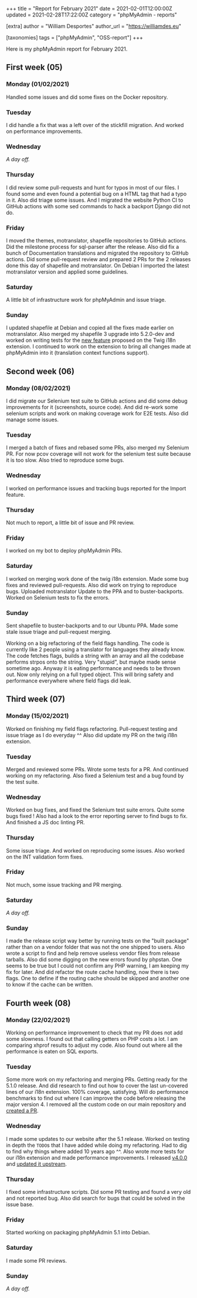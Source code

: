 +++
title = "Report for February 2021"
date = 2021-02-01T12:00:00Z
updated = 2021-02-28T17:22:00Z
category = "phpMyAdmin - reports"

[extra]
author = "William Desportes"
author_url = "https://williamdes.eu"

[taxonomies]
tags = ["phpMyAdmin", "OSS-report"]
+++

Here is my phpMyAdmin report for February 2021.

<!-- more -->

## First week (05)

### Monday (01/02/2021)

Handled some issues and did some fixes on the Docker repository.

### Tuesday

I did handle a fix that was a left over of the stickfill migration.
And worked on performance improvements.

### Wednesday

_A day off._

### Thursday

I did review some pull-requests and hunt for typos in most of our files. I found some and even found a potential bug on a HTML tag that had a typo in it. Also did triage some issues.
And I migrated the website Python CI to GitHub actions with some sed commands to hack a backport Django did not do.

### Friday

I moved the themes, motranslator, shapefile repositories to GitHub actions. Did the milestone process for sql-parser after the release.
Also did fix a bunch of Documentation translations and migrated the repository to GitHub actions.
Did some pull-request review and prepared 2 PRs for the 2 releases done this day of shapefile and motranslator.
On Debian I imported the latest motranslator version and applied some guidelines.

### Saturday

A little bit of infrastructure work for phpMyAdmin and issue triage.

### Sunday

I updated shapefile at Debian and copied all the fixes made earlier on motranslator.
Also merged my shapefile 3 upgrade into 5.2.0-dev and worked on writing tests for the [new feature](https://github.com/phpmyadmin/twig-i18n-extension/pull/5) proposed on the Twig i18n extension.
I continued to work on the extension to bring all changes made at phpMyAdmin into it (translation context functions support).

## Second week (06)

### Monday (08/02/2021)

I did migrate our Selenium test suite to GitHub actions and did some debug improvements for it (screenshots, source code).
And did re-work some selenium scripts and work on making coverage work for E2E tests.
Also did manage some issues.

### Tuesday

I merged a batch of fixes and rebased some PRs, also merged my Selenium PR.
For now pcov coverage will not work for the selenium test suite because it is too slow.
Also tried to reproduce some bugs.

### Wednesday

I worked on performance issues and tracking bugs reported for the Import feature.

### Thursday

Not much to report, a little bit of issue and PR review.

### Friday

I worked on my bot to deploy phpMyAdmin PRs.

### Saturday

I worked on merging work done of the twig i18n extension. Made some bug fixes and reviewed pull-requests.
Also did work on trying to reproduce bugs. Uploaded motranslator Update to the PPA and to buster-backports.
Worked on Selenium tests to fix the errors.

### Sunday

Sent shapefile to buster-backports and to our Ubuntu PPA. Made some stale issue triage and pull-request merging.

Working on a big refactoring of the field flags handling. The code is currently like 2 people using a translator for languages they already know. The code fetches flags, builds a string with an array and all the codebase performs strpos onto the string. Very "stupid", but maybe made sense sometime ago. Anyway it is eating performance and needs to be thrown out. Now only relying on a full typed object. This will bring safety and performance everywhere where field flags did leak.

## Third week (07)

### Monday (15/02/2021)

Worked on finishing my field flags refactoring. Pull-request testing and issue triage as I do everyday ^^
Also did update my PR on the twig i18n extension.

### Tuesday

Merged and reviewed some PRs. Wrote some tests for a PR.
And continued working on my refactoring. Also fixed a Selenium test and a bug found by the test suite.

### Wednesday

Worked on bug fixes, and fixed the Selenium test suite errors. Quite some bugs fixed !
Also had a look to the error reporting server to find bugs to fix.
And finished a JS doc linting PR.

### Thursday

Some issue triage. And worked on reproducing some issues.
Also worked on the INT validation form fixes.

### Friday

Not much, some issue tracking and PR merging.

### Saturday

_A day off._

### Sunday

I made the release script way better by running tests on the "built package" rather than on a vendor folder that was not the one shipped to users. Also wrote a script to find and help remove useless vendor files from release tarballs.
Also did some digging on the new errors found by phpstan. One seems to be true but I could not confirm any PHP warning, I am keeping my fix for later.
And did refactor the route cache handling, now there is two flags. One to define if the routing cache should be skipped and another one to know if the cache can be written.

## Fourth week (08)

### Monday (22/02/2021)

Working on performance improvement to check that my PR does not add some slowness. I found out that calling getters on PHP costs a lot.
I am comparing xhprof results to adjust my code. Also found out where all the performance is eaten on SQL exports.

### Tuesday

Some more work on my refactoring and merging PRs. Getting ready for the 5.1.0 release.
And did research to find out how to cover the last un-covered lines of our i18n extension. 100% coverage, satisfying.
Will do performance benchmarks to find out where I can improve the code before releasing the major version 4.
I removed all the custom code on our main repository and [created a PR](https://github.com/phpmyadmin/phpmyadmin/pull/16675).

### Wednesday

I made some updates to our website after the 5.1 release. Worked on testing in depth the `TODO`s that I have added while doing my refactoring. Had to dig to find why things where added 10 years ago ^^.
Also wrote more tests for our i18n extension and made performance improvements. I released [v4.0.0](https://github.com/phpmyadmin/twig-i18n-extension/releases/tag/v4.0.0) and [updated it upstream](https://github.com/phpmyadmin/phpmyadmin/pull/16675).

### Thursday

I fixed some infrastructure scripts. Did some PR testing and found a very old and not reported bug.
Also did search for bugs that could be solved in the issue base.

### Friday

Started working on packaging phpMyAdmin 5.1 into Debian.

### Saturday

I made some PR reviews.

### Sunday

_A day off._

